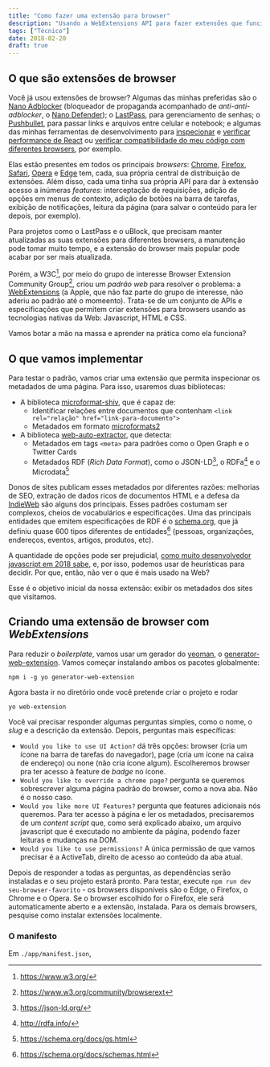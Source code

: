 ```yaml
---
title: "Como fazer uma extensão para browser"
description: "Usando a WebExtensions API para fazer extensões que funcionam em múltiplos browsers"
tags: ["Técnico"]
date: 2018-02-20
draft: true
---
```


## O que são extensões de browser

Você já usou extensões de browser? Algumas das minhas preferidas são o [Nano Adblocker](https://addons.mozilla.org/en-US/firefox/addon/real-nano-adblocker/) (bloqueador de propaganda acompanhado de _anti-anti-adblocker_, o [Nano Defender](https://github.com/NanoAdblocker/NanoDefender/)); o [LastPass](https://lastpass.com), para gerenciamento de senhas; o [Pushbullet](https://www.pushbullet.com), para passar links e arquivos entre celular e notebook; e algumas das minhas ferramentas de desenvolvimento para [inspecionar](https://github.com/facebook/react-devtools) e [verificar performance de React](https://addons.mozilla.org/en-US/firefox/addon/nitin-tulswani/?src=api) ou [verificar compatibilidade do meu código com diferentes browsers](https://github.com/eduardoboucas/compat-report), por exemplo.

Elas estão presentes em todos os principais _browsers_: [Chrome](https://chrome.google.com/webstore/), [Firefox](https://addons.mozilla.org/), [Safari](https://safari-extensions.apple.com/), [Opera](https://addons.opera.com/en/extensions/) e [Edge](https://www.microsoft.com/pt-br/store/collections/edgeextensions/pc) tem, cada, sua própria central de distribuição de extensões. Além disso, cada uma tinha sua própria API para dar à extensão acesso a inúmeras _features_: interceptação de requisições, adição de opções em menus de contexto, adição de botões na barra de tarefas, exibição de notificações, leitura da página (para salvar o conteúdo para ler depois, por exemplo).

Para projetos como o LastPass e o uBlock, que precisam manter atualizadas as suas extensões para diferentes browsers, a manutenção pode tomar muito tempo, e a extensão do browser mais popular pode acabar por ser mais atualizada.

Porém, a W3C[^w3c], por meio do grupo de interesse Browser Extension Community Group[^w3c-browsing], criou um _padrão web_ para resolver o problema: a [WebExtensions](https://developer.mozilla.org/en-US/docs/Glossary/WebExtensions) (a Apple, que não faz parte do grupo de interesse, não aderiu ao padrão até o momeento). Trata-se de um conjunto de APIs e especificações que permitem criar extensões para browsers usando as tecnologias nativas da Web: Javascript, HTML e CSS.

Vamos botar a mão na massa e aprender na prática como ela funciona?

## O que vamos implementar

Para testar o padrão, vamos criar uma extensão que permita inspecionar os metadados de uma página. Para isso, usaremos duas bibliotecas:

-   A biblioteca [microformat-shiv](npm.im/microformat-shiv), que é capaz de:
    -   Identificar relações entre documentos que contenham `<link rel="relação" href="link-para-documento">`
    -   Metadados em formato [microformats2](http://microformats.org/)
-   A biblioteca [web-auto-extractor](npm.im/web-auto-extractor), que detecta:
    -   Metadados em tags `<meta>` para padrões como o Open Graph e o Twitter Cards
    -   Metadados RDF (_Rich Data Format_), como o JSON-LD[^json-ld], o RDFa[^rdfa] e o Microdata[^microdata]

Donos de sites publicam esses metadados por diferentes razões: melhorias de SEO, extração de dados ricos de documentos HTML e a defesa da [IndieWeb](http://indieweb.org/) são alguns dos principais. Esses padrões costumam ser complexos, cheios de vocabulários e especificações. Uma das principais entidades que emitem especificações de RDF é o [schema.org](schema.org), que já definiu quase 600 tipos diferentes de entidades[^schema-org-types] (pessoas, organizações, endereços, eventos, artigos, produtos, etc).

A quantidade de opções pode ser prejudicial, [como muito desenvolvedor javascript em 2018 sabe](https://medium.com/@ericclemmons/javascript-fatigue-48d4011b6fc4), e, por isso, podemos usar de heurísticas para decidir. Por que, então, não ver o que é mais usado na Web?

Esse é o objetivo inicial da nossa extensão: exibir os metadados dos sites que visitamos.

## Criando uma extensão de browser com _WebExtensions_

Para reduzir o _boilerplate_, vamos usar um gerador do [yeoman](npm.im/yo), o [generator-web-extension](npm.im/generator-web-extension). Vamos começar instalando ambos os pacotes globalmente:

```
npm i -g yo generator-web-extension
```

Agora basta ir no diretório onde você pretende criar o projeto e rodar

```
yo web-extension
```

Você vai precisar responder algumas perguntas simples, como o nome, o _slug_ e a descrição da extensão. Depois, perguntas mais específicas:

-   `Would you like to use UI Action?` dá três opções: browser (cria um ícone na barra de tarefas do navegador), page (cria um ícone na caixa de endereço) ou none (não cria ícone algum). Escolheremos browser pra ter acesso à feature de _badge_ no ícone.
-   `Would you like to override a chrome page?` pergunta se queremos sobrescrever alguma página padrão do browser, como a nova aba. Não é o nosso caso.
-   `Would you like more UI Features?` pergunta que features adicionais nós queremos. Para ter acesso à página e ler os metadados, precisaremos de um _content script_ que, como será explicado abaixo, um arquivo javascript que é executado no ambiente da página, podendo fazer leituras e mudanças na DOM.
-   `Would you like to use permissions?` A única permissão de que vamos precisar é a ActiveTab, direito de acesso ao conteúdo da aba atual.

<figure src="/images/posts/webextensions/browseraction.png" title="Barra do Firefox mostrando browser actions à direita e page actions, como o ícone do Pocket, mais ao centro"></figure>

Depois de responder a todas as perguntas, as dependências serão instaladas e o seu projeto estará pronto. Para testar, execute `npm run dev seu-browser-favorito` - os browsers disponíveis são o Edge, o Firefox, o Chrome e o Opera. Se o browser escolhido for o Firefox, ele será automaticamente aberto e a extensão, instalada. Para os demais browsers, pesquise como instalar extensões localmente.

### O manifesto

Em `./app/manifest.json`,

[^w3c]: https://www.w3.org/
[^w3c-browsing]: https://www.w3.org/community/browserext
[^json-ld]: https://json-ld.org/
[^rdfa]: http://rdfa.info/
[^microdata]: https://schema.org/docs/gs.html
[^schema-org-types]: https://schema.org/docs/schemas.html
